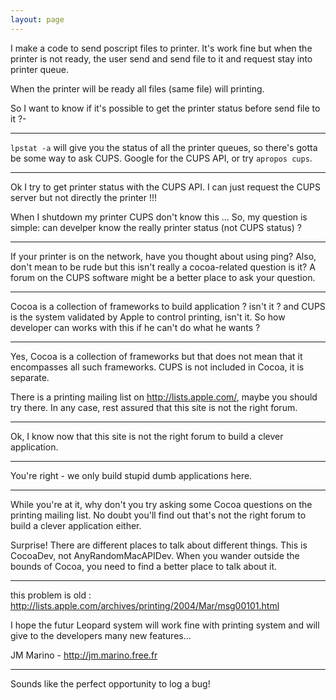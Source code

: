 ```yaml
---
layout: page
---
```


I make a code to send poscript files to printer.
It's work fine but when the printer is not ready, the user send and send file to it and request stay into printer queue.

When the printer will be ready all files (same file) will printing.

So I want to know if it's possible to get the printer status before send file to it ?-

----
`lpstat -a` will give you the status of all the printer queues, so there's gotta be some way to ask CUPS.  Google for the CUPS API, or try `apropos cups`.

----
Ok I try to get printer status with the CUPS API.
I can just request the CUPS server but not directly the printer !!!

When I shutdown my printer CUPS don't know this ...
So, my question is simple: can develper know the really printer status (not CUPS status) ?

----

If your printer is on the network, have you thought about using ping? Also, don't mean to be rude but this isn't really a cocoa-related question is it? A forum on the CUPS software might be a better place to ask your question.

----

Cocoa is a collection of frameworks to build application ? isn't it ? and CUPS is the system validated by Apple to control printing, isn't it. So how developer can works with this if he can't do what he wants ?

----
Yes, Cocoa is a collection of frameworks but that does not mean that it encompasses all such frameworks. CUPS is not included in Cocoa, it is separate.

There is a printing mailing list on http://lists.apple.com/, maybe you should try there. In any case, rest assured that this site is not the right forum.

----
Ok, I know now that this site is not the right forum to build a clever application.

----

You're right - we only build stupid dumb applications here.

----
While you're at it, why don't you try asking some Cocoa questions on the printing mailing list. No doubt you'll find out that's not the right forum to build a clever application either.

Surprise! There are different places to talk about different things. This is CocoaDev, not AnyRandomMacAPIDev. When you wander outside the bounds of Cocoa, you need to find a better place to talk about it.

----
this problem is old :
http://lists.apple.com/archives/printing/2004/Mar/msg00101.html

I hope the futur Leopard system will work fine with printing system and will give to the developers many new features...

JM Marino - http://jm.marino.free.fr

----

Sounds like the perfect opportunity to log a bug!

